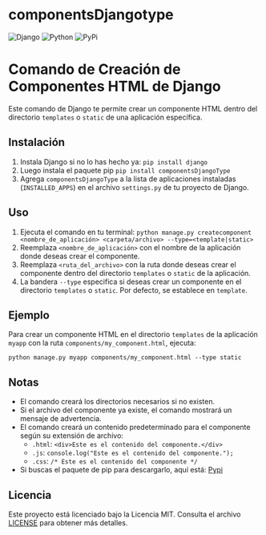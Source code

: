 # componentsDjangotype

<div style="center">
  <img src="https://img.shields.io/badge/django-%23092E20.svg?style=for-the-badge&logo=django&logoColor=white" alt="Django">
  <img src="https://img.shields.io/badge/python-3670A0?style=for-the-badge&logo=python&logoColor=ffdd54" alt="Python">
  <img src="https://img.shields.io/badge/pypi-%23ececec.svg?style=for-the-badge&logo=pypi&logoColor=1f73b7" alt="PyPi">
</div>

# Comando de Creación de Componentes HTML de Django

Este comando de Django te permite crear un componente HTML dentro del directorio `templates` o `static` de una aplicación específica.

## Instalación

1. Instala Django si no lo has hecho ya: `pip install django`
2. Luego instala el paquete pip `pip install componentsDjangoType`
3. Agrega `componentsDjangoType` a la lista de aplicaciones instaladas (`INSTALLED_APPS`) en el archivo `settings.py` de tu proyecto de Django.

## Uso

1. Ejecuta el comando en tu terminal: `python manage.py createcomponent <nombre_de_aplicación> <carpeta/archivo> --type=<template|static>`
2. Reemplaza `<nombre_de_aplicación>` con el nombre de la aplicación donde deseas crear el componente.
3. Reemplaza `<ruta_del_archivo>` con la ruta donde deseas crear el componente dentro del directorio `templates` o `static` de la aplicación.
4. La bandera `--type` especifica si deseas crear un componente en el directorio `templates` o `static`. Por defecto, se establece en `template`.

## Ejemplo

Para crear un componente HTML en el directorio `templates` de la aplicación `myapp` con la ruta `components/my_component.html`, ejecuta:
```
python manage.py myapp components/my_component.html --type static
```

## Notas

- El comando creará los directorios necesarios si no existen.
- Si el archivo del componente ya existe, el comando mostrará un mensaje de advertencia.
- El comando creará un contenido predeterminado para el componente según su extensión de archivo:
    - `.html`: `<div>Este es el contenido del componente.</div>`
    - `.js`: `console.log("Este es el contenido del componente.");`
    - `.css`: `/* Este es el contenido del componente */`
- Si buscas el paquete de pip para descargarlo, aquí está: [Pypi](https://pypi.org/project/componentsDjangoType/)

## Licencia

Este proyecto está licenciado bajo la Licencia MIT. Consulta el archivo [LICENSE](LICENSE) para obtener más detalles.
